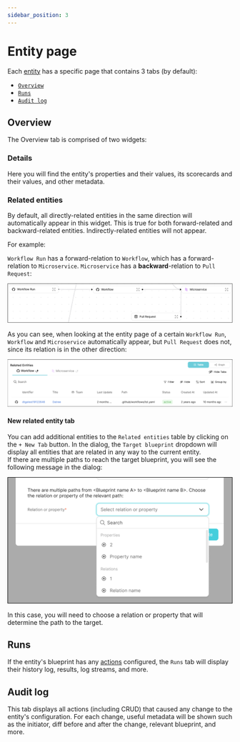 ```yaml
---
sidebar_position: 3
---
```


# Entity page

Each [entity](../../build-your-software-catalog/sync-data-to-catalog/sync-data-to-catalog.md#entity-json-structure) has a specific page that contains 3 tabs (by default):

- [`Overview`](#overview)
- [`Runs`](#runs)
- [`Audit log`](#audit-log)

## Overview

The Overview tab is comprised of two widgets:

### Details

Here you will find the entity's properties and their values, its scorecards and their values, and other metadata.

### Related entities

By default, all directly-related entities in the same direction will automatically appear in this widget. This is true for both forward-related and backward-related entities. Indirectly-related entities will not appear.

For example:

`Workflow Run` has a forward-relation to `Workflow`, which has a forward-relation to `Microservice`. `Microservice` has a **backward**-relation to `Pull Request`:

![builderRelationsExample](../../../static/img/software-catalog/pages/builderRelationsExample.png)

As you can see, when looking at the entity page of a certain `Workflow Run`, `Workflow` and `Microservice` automatically appear, but `Pull Request` does not, since its relation is in the other direction:

![entityRelationsExample](../../../static/img/software-catalog/pages/entityRelationsExample.png)

#### New related entity tab

You can add additional entities to the `Related entities` table by clicking on the `+ New Tab` button. In the dialog, the `Target blueprint` dropdown will display all entities that are related in any way to the current entity.  
If there are multiple paths to reach the target blueprint, you will see the following message in the dialog:

![multiplePaths](../../../static/img/software-catalog/pages/multiplePaths.png)

In this case, you will need to choose a relation or property that will determine the path to the target.

## Runs

If the entity's blueprint has any [actions](/create-self-service-experiences/) configured, the `Runs` tab will display their history log, results, log streams, and more.

## Audit log

This tab displays all actions (including CRUD) that caused any change to the entity's configuration. For each change, useful metadata will be shown such as the initiator, diff before and after the change, relevant blueprint, and more.
